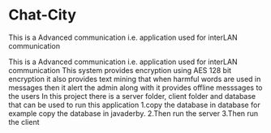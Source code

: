 # Chat-City
This is a Advanced communication i.e. application used for interLAN communication

This is a Advanced communication i.e. application used for interLAN communication This system provides encryption using AES 128 bit encryption it also provides text mining that when harmful words are used in messages then it alert the admin along with it provides offline messsages to the users In this project there is a server folder, client folder and database that can be used to run this application 1.copy the database in database for example copy the database in javaderby. 2.Then run the server 3.Then run the client
